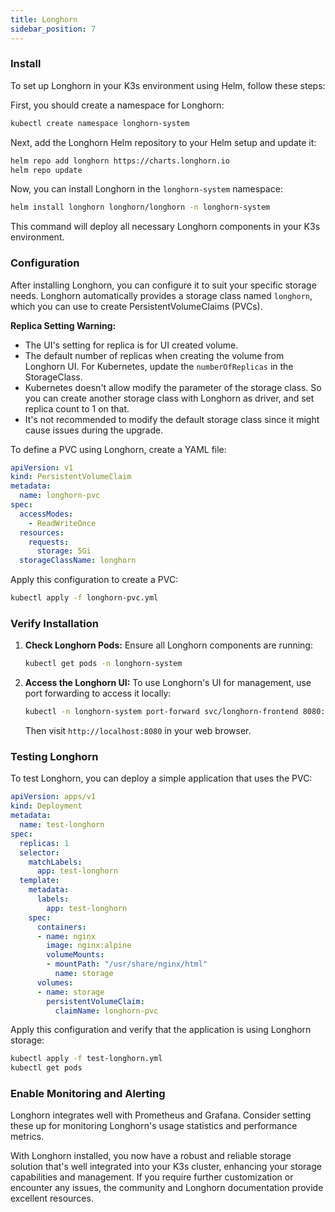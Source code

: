 ```yaml
---
title: Longhorn
sidebar_position: 7
---
```


### Install

To set up Longhorn in your K3s environment using Helm, follow these steps:

First, you should create a namespace for Longhorn:

```bash
kubectl create namespace longhorn-system
```

Next, add the Longhorn Helm repository to your Helm setup and update it:

```bash
helm repo add longhorn https://charts.longhorn.io
helm repo update
```

Now, you can install Longhorn in the `longhorn-system` namespace:

```bash
helm install longhorn longhorn/longhorn -n longhorn-system
```

This command will deploy all necessary Longhorn components in your K3s environment.

### Configuration

After installing Longhorn, you can configure it to suit your specific storage needs. Longhorn automatically provides a storage class named `longhorn`, which you can use to create PersistentVolumeClaims (PVCs).

**Replica Setting Warning:**

- The UI's setting for replica is for UI created volume.
- The default number of replicas when creating the volume from Longhorn UI. For Kubernetes, update the `numberOfReplicas` in the StorageClass.
- Kubernetes doesn't allow modify the parameter of the storage class. So you can create another storage class with Longhorn as driver, and set replica count to 1 on that.
- It's not recommended to modify the default storage class since it might cause issues during the upgrade.

To define a PVC using Longhorn, create a YAML file:

```yaml
apiVersion: v1
kind: PersistentVolumeClaim
metadata:
  name: longhorn-pvc
spec:
  accessModes:
    - ReadWriteOnce
  resources:
    requests:
      storage: 5Gi
  storageClassName: longhorn
```

Apply this configuration to create a PVC:

```bash
kubectl apply -f longhorn-pvc.yml
```

### Verify Installation

1. **Check Longhorn Pods:**
    Ensure all Longhorn components are running:

    ```bash
    kubectl get pods -n longhorn-system
    ```

2. **Access the Longhorn UI:**
    To use Longhorn's UI for management, use port forwarding to access it locally:

    ```bash
    kubectl -n longhorn-system port-forward svc/longhorn-frontend 8080:80
    ```

    Then visit `http://localhost:8080` in your web browser.

### Testing Longhorn

To test Longhorn, you can deploy a simple application that uses the PVC:

```yaml
apiVersion: apps/v1
kind: Deployment
metadata:
  name: test-longhorn
spec:
  replicas: 1
  selector:
    matchLabels:
      app: test-longhorn
  template:
    metadata:
      labels:
        app: test-longhorn
    spec:
      containers:
      - name: nginx
        image: nginx:alpine
        volumeMounts:
        - mountPath: "/usr/share/nginx/html"
          name: storage
      volumes:
      - name: storage
        persistentVolumeClaim:
          claimName: longhorn-pvc
```

Apply this configuration and verify that the application is using Longhorn storage:

```bash
kubectl apply -f test-longhorn.yml
kubectl get pods
```

### Enable Monitoring and Alerting

Longhorn integrates well with Prometheus and Grafana. Consider setting these up for monitoring Longhorn's usage statistics and performance metrics.

With Longhorn installed, you now have a robust and reliable storage solution that's well integrated into your K3s cluster, enhancing your storage capabilities and management. If you require further customization or encounter any issues, the community and Longhorn documentation provide excellent resources.
